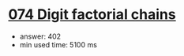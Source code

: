 [074 Digit factorial chains](http://projecteuler.net/problem=74)
========================

- answer: 402 
- min used time: 5100 ms

